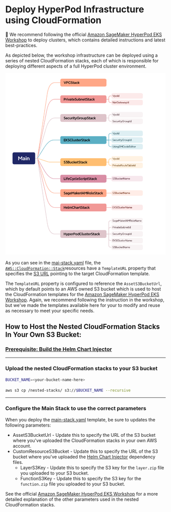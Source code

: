 
# Deploy HyperPod Infrastructure using CloudFormation
🚨 We recommend following the official [Amazon SageMaker HyperPod EKS Workshop](https://catalog.us-east-1.prod.workshops.aws/workshops/2433d39e-ccfe-4c00-9d3d-9917b729258e/en-US) to deploy clusters, which contains detailed instructions and latest best-practices.

As depicted below, the workshop infrastructure can be deployed using a series of nested CloudFormation stacks, each of which is responsible for deploying different aspects of a full HyperPod cluster environment.

<img src="./../cfn-templates/nested-stack-modules.png"/>


As you can see in the [mai-stack.yaml](./nested-stacks/main-stack.yaml) file, the [`AWS::CloudFormation::Stack`](https://docs.aws.amazon.com/AWSCloudFormation/latest/UserGuide/aws-resource-cloudformation-stack.html)resources have a `TemplateURL` property that specifies the [S3 URL](https://docs.aws.amazon.com/AmazonS3/latest/userguide/VirtualHosting.html#virtual-hosted-style-access) pointing to the target CloudFormation template. 

The `TemplateURL` property is configured to reference the `AssetS3BucketUrl`, which by default points to an AWS owned S3 bucket which is used to host the CloudFormation templates for the [Amazon SageMaker HyperPod EKS Workshop](https://catalog.us-east-1.prod.workshops.aws/workshops/2433d39e-ccfe-4c00-9d3d-9917b729258e/en-US). Again, we recommend following the instruction in the workshop, but we've made the templates available here for your to modify and reuse as necessary to meet your specific needs. 

## How to Host the Nested CloudFormation Stacks In Your Own S3 Bucket:  

### [Prerequisite: Build the Helm Chart Injector](./helm-chart-injector/README.md)

---

### Upload the nested CloudFormation stacks to your S3 bucket
```bash 
BUCKET_NAME=<your-bucket-name-here> 

aws s3 cp /nested-stacks/ s3://$BUCKET_NAME --recursive
```
---

### Configure the Main Stack to use the correct parameters

When you deploy the [main-stack.yaml](./nested-stacks/main-stack.yaml) template, be sure to updates the following parameters: 
- AssetS3BucketUrl - Update this to specify the URL of the S3 bucket where you've uploaded the CloudFormation stacks in your own AWS account. 
- CustomResourceS3Bucket - Update this to specify the URL of the S3 bucket where you've uploaded the [Helm Chart Injector](./helm-chart-injector/README.md) dependency files. 
    - LayerS3Key - Update this to specify the S3 key for the `layer.zip` file you uploaded to your S3 bucket. 
    - FunctionS3Key - Update this to specify the S3 key for the `function.zip` file you uploaded to your S3 bucket. 

See the official [Amazon SageMaker HyperPod EKS Workshop](https://catalog.us-east-1.prod.workshops.aws/workshops/2433d39e-ccfe-4c00-9d3d-9917b729258e/en-US) for a more detailed explanation of the other parameters used in the nested CloudFormation stacks. 


